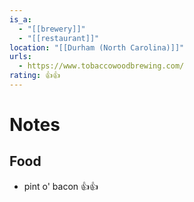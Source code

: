 ```yaml
---
is_a:
  - "[[brewery]]"
  - "[[restaurant]]"
location: "[[Durham (North Carolina)]]"
urls:
  - https://www.tobaccowoodbrewing.com/
rating: 👍👍
---
```

# Notes

## Food
- pint o' bacon 👍👍
